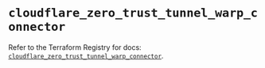 # `cloudflare_zero_trust_tunnel_warp_connector`

Refer to the Terraform Registry for docs: [`cloudflare_zero_trust_tunnel_warp_connector`](https://registry.terraform.io/providers/cloudflare/cloudflare/5.11.0/docs/resources/zero_trust_tunnel_warp_connector).
